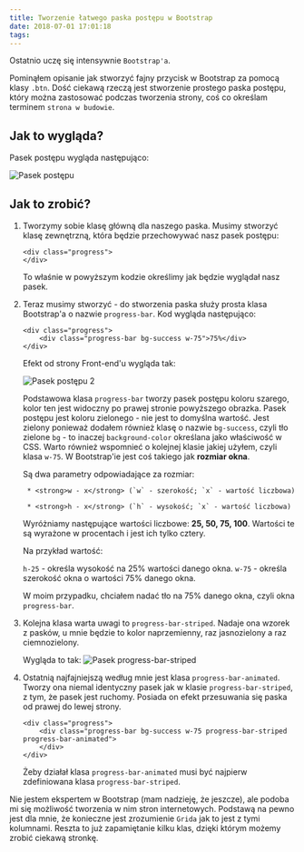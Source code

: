 ```yaml
---
title: Tworzenie łatwego paska postępu w Bootstrap
date: 2018-07-01 17:01:18
tags:
---
```


Ostatnio uczę się intensywnie `Bootstrap'a`.

Pominąłem opisanie jak stworzyć fajny przycisk w Bootstrap za pomocą klasy `.btn`. 
Dość ciekawą rzeczą jest stworzenie prostego paska postępu, który można
zastosować podczas tworzenia strony, coś co określam terminem `strona w budowie`.
 
## Jak to wygląda?
 
 Pasek postępu wygląda następująco:
 
![Pasek postępu](https://image.ibb.co/eLjjNJ/pasek_post_pu.png) 

## Jak to zrobić?
 
1. Tworzymy sobie klasę główną dla naszego paska. Musimy stworzyć klasę
    zewnętrzną, która będzie przechowywać nasz pasek postępu:
    
    ```text
    <div class="progress">
    </div>
    ```

    To właśnie w powyższym kodzie określimy jak będzie wyglądał nasz pasek.

2. Teraz musimy stworzyć - do stworzenia paska służy prosta klasa Bootstrap'a
    o nazwie `progress-bar`. Kod wygląda następująco:
 
    ```text
    <div class="progress">
        <div class="progress-bar bg-success w-75">75%</div>
    </div>
    ```

    Efekt od strony Front-end'u wygląda tak:

    ![Pasek postępu 2](https://image.ibb.co/d2oppy/pasek_post_pu_2.png)

    Podstawowa klasa `progress-bar` tworzy pasek postępu koloru szarego,
    kolor ten jest widoczny po prawej stronie powyższego obrazka. Pasek postępu
    jest koloru zielonego - nie jest to domyślna wartość. Jest zielony ponieważ
    dodałem również klasę o nazwie `bg-success`, czyli tło zielone `bg` - to
    inaczej `background-color` określana jako właściwość w CSS. Warto również
    wspomnieć o kolejnej klasie jakiej użyłem, czyli klasa `w-75`. W
    Bootstrap'ie jest coś takiego jak <strong>rozmiar okna</strong>.

    Są dwa parametry odpowiadające za rozmiar:

        * <strong>w - x</strong> (`w` - szerokość; `x` - wartość liczbowa)

        * <strong>h - x</strong> (`h` - wysokość; `x` - wartość liczbowa)

    Wyróżniamy następujące wartości liczbowe: <strong>25, 50, 75, 100</strong>.
    Wartości te są wyrażone w procentach i jest ich tylko cztery.

    Na przykład wartość:
    
    `h-25` - określa wysokość na 25% wartości danego okna.
    `w-75` - określa szerokość okna o wartości 75% danego okna.
    
    W moim przypadku, chciałem nadać tło na 75% danego okna, czyli okna
    `progress-bar`.

3. Kolejna klasa warta uwagi to `progress-bar-striped`. Nadaje ona wzorek z
    pasków, u mnie będzie to kolor naprzemienny, raz jasnozielony a raz ciemnozielony.
 
    Wygląda to tak:
    ![Pasek progress-bar-striped](https://image.ibb.co/ftz7bd/pasek_post_pu_wzorek.png)
 
4. Ostatnią najfajniejszą według mnie jest klasa `progress-bar-animated`. 
    Tworzy ona niemal identyczny pasek jak w klasie `progress-bar-striped`, z
    tym, że pasek jest ruchomy. Posiada on efekt przesuwania się paska od prawej
    do lewej strony.
  
    ```text
    <div class="progress">
        <div class="progress-bar bg-success w-75 progress-bar-striped progress-bar-animated">			
        </div>
    </div>
    ```

    Żeby działał klasa `progress-bar-animated` musi być najpierw zdefiniowana
    klasa `progress-bar-striped`.
 
 
Nie jestem ekspertem w Bootstrap (mam nadzieję, że jeszcze), ale podoba mi 
się możliwość tworzenia w nim stron internetowych. Podstawą na pewno jest dla
mnie, że konieczne jest zrozumienie `Grida` jak to jest z tymi kolumnami. 
Reszta to już zapamiętanie kilku klas, dzięki którym możemy zrobić ciekawą 
stronkę.
 
 